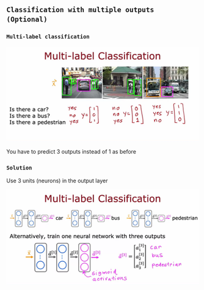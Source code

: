 ## `Classification with multiple outputs (Optional)`

### `Multi-label classification`

![Alt text](<ref img/5.1.png>)

You have to predict 3 outputs instead of 1 as before

### `Solution`

Use 3 units (neurons) in the output layer

![Alt text](<ref img/5.2.png>)